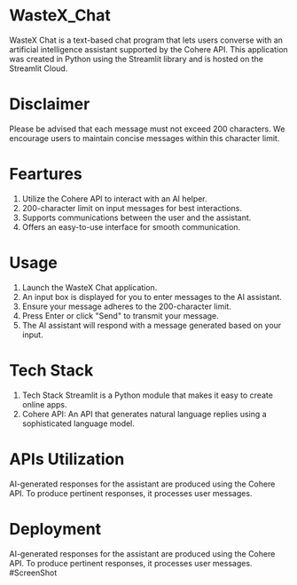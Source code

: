 # WasteX_Chat
WasteX Chat is a text-based chat program that lets users converse with an artificial intelligence assistant supported by the Cohere API. This application was created in Python using the Streamlit library and is hosted on the Streamlit Cloud.
# Disclaimer
Please be advised that each message must not exceed 200 characters. We encourage users to maintain concise messages within this character limit.
# Feartures
1. Utilize the Cohere API to interact with an AI helper.
2. 200-character limit on input messages for best interactions.
3. Supports communications between the user and the assistant.
4. Offers an easy-to-use interface for smooth communication.
# Usage
1. Launch the WasteX Chat application.
2. An input box is displayed for you to enter messages to the AI assistant.
3. Ensure your message adheres to the 200-character limit.
4. Press Enter or click "Send" to transmit your message.
5. The AI assistant will respond with a message generated based on your input.
# Tech Stack
1. Tech Stack Streamlit is a Python module that makes it easy to create online apps.
2. Cohere API: An API that generates natural language replies using a sophisticated language model.
# APIs Utilization
AI-generated responses for the assistant are produced using the Cohere API. To produce pertinent responses, it processes user messages.
# Deployment 
AI-generated responses for the assistant are produced using the Cohere API. To produce pertinent responses, it processes user messages.
#ScreenShot


